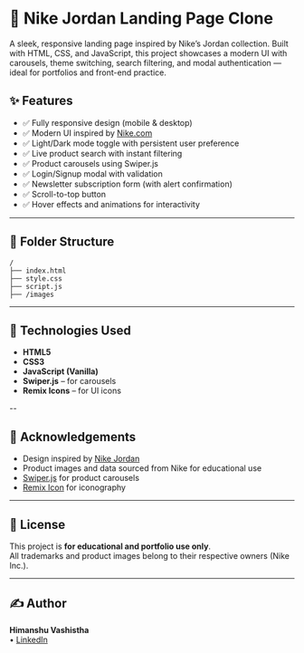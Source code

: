 
# 🏀 Nike Jordan Landing Page Clone

A sleek, responsive landing page inspired by Nike’s Jordan collection. Built with HTML, CSS, and JavaScript, this project showcases a modern UI with carousels, theme switching, search filtering, and modal authentication — ideal for portfolios and front-end practice.

## ✨ Features

- ✅ Fully responsive design (mobile & desktop)
- ✅ Modern UI inspired by [Nike.com](https://www.nike.com/in/jordan)
- ✅ Light/Dark mode toggle with persistent user preference
- ✅ Live product search with instant filtering
- ✅ Product carousels using Swiper.js
- ✅ Login/Signup modal with validation
- ✅ Newsletter subscription form (with alert confirmation)
- ✅ Scroll-to-top button
- ✅ Hover effects and animations for interactivity

---

## 📁 Folder Structure

```
/
├── index.html
├── style.css
├── script.js
├── /images
```

---

## 🔧 Technologies Used

- **HTML5**
- **CSS3**
- **JavaScript (Vanilla)**
- **Swiper.js** – for carousels
- **Remix Icons** – for UI icons

--

## 🙌 Acknowledgements

- Design inspired by [Nike Jordan](https://www.nike.com/in/jordan)
- Product images and data sourced from Nike for educational use
- [Swiper.js](https://swiperjs.com/) for product carousels
- [Remix Icon](https://remixicon.com/) for iconography

---

## 📄 License

This project is **for educational and portfolio use only**.  
All trademarks and product images belong to their respective owners (Nike Inc.).

---




## ✍️ Author

**Himanshu Vashistha**  
 • [LinkedIn](http://linkedin.com/in/himanshu-vashistha-8421a0309)

